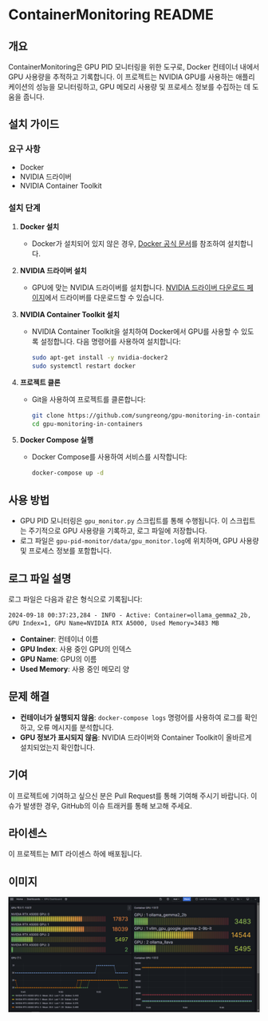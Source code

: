 # ContainerMonitoring README

## 개요
ContainerMonitoring은 GPU PID 모니터링을 위한 도구로, Docker 컨테이너 내에서 GPU 사용량을 추적하고 기록합니다. 이 프로젝트는 NVIDIA GPU를 사용하는 애플리케이션의 성능을 모니터링하고, GPU 메모리 사용량 및 프로세스 정보를 수집하는 데 도움을 줍니다.

## 설치 가이드

### 요구 사항
- Docker
- NVIDIA 드라이버
- NVIDIA Container Toolkit

### 설치 단계

1. **Docker 설치**
   - Docker가 설치되어 있지 않은 경우, [Docker 공식 문서](https://docs.docker.com/get-docker/)를 참조하여 설치합니다.

2. **NVIDIA 드라이버 설치**
   - GPU에 맞는 NVIDIA 드라이버를 설치합니다. [NVIDIA 드라이버 다운로드 페이지](https://www.nvidia.com/Download/index.aspx)에서 드라이버를 다운로드할 수 있습니다.

3. **NVIDIA Container Toolkit 설치**
   - NVIDIA Container Toolkit을 설치하여 Docker에서 GPU를 사용할 수 있도록 설정합니다. 다음 명령어를 사용하여 설치합니다:
     ```bash
     sudo apt-get install -y nvidia-docker2
     sudo systemctl restart docker
     ```

4. **프로젝트 클론**
   - Git을 사용하여 프로젝트를 클론합니다:
     ```bash
     git clone https://github.com/sungreong/gpu-monitoring-in-containers.git
     cd gpu-monitoring-in-containers
     ```

5. **Docker Compose 실행**
   - Docker Compose를 사용하여 서비스를 시작합니다:
     ```bash
     docker-compose up -d
     ```

## 사용 방법

- GPU PID 모니터링은 `gpu_monitor.py` 스크립트를 통해 수행됩니다. 이 스크립트는 주기적으로 GPU 사용량을 기록하고, 로그 파일에 저장합니다.
- 로그 파일은 `gpu-pid-monitor/data/gpu_monitor.log`에 위치하며, GPU 사용량 및 프로세스 정보를 포함합니다.

## 로그 파일 설명

로그 파일은 다음과 같은 형식으로 기록됩니다:

```
2024-09-18 00:37:23,284 - INFO - Active: Container=ollama_gemma2_2b, GPU Index=1, GPU Name=NVIDIA RTX A5000, Used Memory=3483 MB
```

- **Container**: 컨테이너 이름
- **GPU Index**: 사용 중인 GPU의 인덱스
- **GPU Name**: GPU의 이름
- **Used Memory**: 사용 중인 메모리 양


## 문제 해결

- **컨테이너가 실행되지 않음**: `docker-compose logs` 명령어를 사용하여 로그를 확인하고, 오류 메시지를 분석합니다.
- **GPU 정보가 표시되지 않음**: NVIDIA 드라이버와 Container Toolkit이 올바르게 설치되었는지 확인합니다.

## 기여

이 프로젝트에 기여하고 싶으신 분은 Pull Request를 통해 기여해 주시기 바랍니다. 이슈가 발생한 경우, GitHub의 이슈 트래커를 통해 보고해 주세요.

## 라이센스

이 프로젝트는 MIT 라이센스 하에 배포됩니다.

## 이미지

<div style="text-align: center;">
    <img src="imgs/cuda_monitoring.PNG" alt="CUDA Monitoring" />
</div>